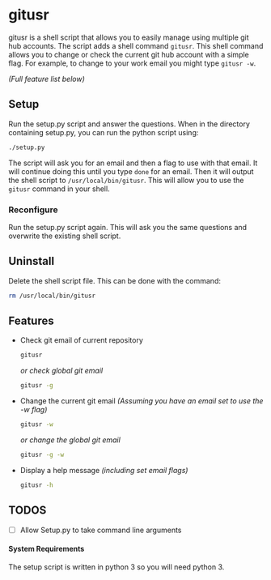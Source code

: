 # gitusr

gitusr is a shell script that allows you to easily manage using multiple git hub accounts.
The script adds a shell command `gitusr`.
This shell command allows you to change or check the current git hub account with a simple flag.
For example, to change to your work email you might type `gitusr -w`.

_(Full feature list below)_

## Setup
Run the setup.py script and answer the questions.
When in the directory containing setup.py, you can run the python script using:
```bash
./setup.py
```
The script will ask you for an email and then a flag to use with that email.
It will continue doing this until you type `done` for an email.
Then it will output the shell script to `/usr/local/bin/gitusr`.
This will allow you to use the `gitusr` command in your shell.

### Reconfigure
Run the setup.py script again.
This will ask you the same questions and overwrite the existing shell script.

## Uninstall
Delete the shell script file.
This can be done with the command:
```bash
rm /usr/local/bin/gitusr
```

## Features
* Check git email of current repository
  ```bash
  gitusr
  ```
  
  _or check global git email_
  
  ```bash
  gitusr -g
  ```

* Change the current git email
  _(Assuming you have an email set to use the -w flag)_

  ```bash
  gitusr -w
  ```
  
  _or change the global git email_

  ```bash
  gitusr -g -w
  ```

* Display a help message _(including set email flags)_
  ```bash
  gitusr -h
  ```
  
## TODOS
- [ ] Allow Setup.py to take command line arguments
  
#### System Requirements
The setup script is written in python 3 so you will need python 3.
